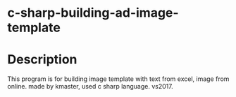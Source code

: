 # c-sharp-building-ad-image-template
# Description
This program is for building image template with text from excel, image from online.
made by kmaster, used c sharp language. vs2017.

